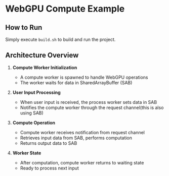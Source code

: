 # WebGPU Compute Example

## How to Run
Simply execute `build.sh` to build and run the project.

## Architecture Overview

1. **Compute Worker Initialization**
   - A compute worker is spawned to handle WebGPU operations
   - The worker waits for data in SharedArrayBuffer (SAB)

2. **User Input Processing**
   - When user input is received, the process worker sets data in SAB
   - Notifies the compute worker through the request channel(this is also using SAB)

3. **Compute Operation**
   - Compute worker receives notification from request channel
   - Retrieves input data from SAB, performs computation
   - Returns output data to SAB

4. **Worker State**
   - After computation, compute worker returns to waiting state
   - Ready to process next input 